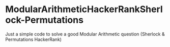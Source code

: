 # ModularArithmeticHackerRankSherlock-Permutations
Just a simple code to solve a good Modular Arithmetic question (Sherlock &amp; Permutations HackerRank)

